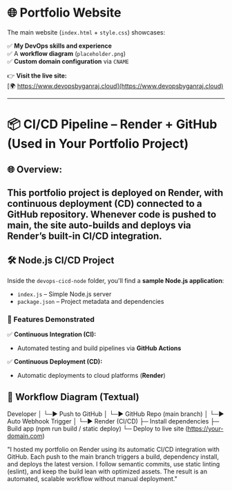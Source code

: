 # 🌐 Portfolio Website

The main website (`index.html` + `style.css`) showcases:

✅ **My DevOps skills and experience**  
✅ A **workflow diagram** (`placeholder.png`)  
✅ **Custom domain configuration** via `CNAME`

👉 **Visit the live site:**  
[🌍 https://www.devopsbyganraj.cloud](https://www.devopsbyganraj.cloud)

---
# 📦 CI/CD Pipeline – Render + GitHub (Used in Your Portfolio Project)
## 🌐 Overview:
This portfolio project is deployed on Render, with continuous deployment (CD) connected to a GitHub repository. Whenever code is pushed to main, the site auto-builds and deploys via Render’s built-in CI/CD integration.
---
## 🛠️ Node.js CI/CD Project

Inside the `devops-cicd-node` folder, you'll find a **sample Node.js application**:

- `index.js` – Simple Node.js server
- `package.json` – Project metadata and dependencies

### 🚀 Features Demonstrated

✅ **Continuous Integration (CI):**
- Automated testing and build pipelines via **GitHub Actions**

✅ **Continuous Deployment (CD):**
- Automatic deployments to cloud platforms (**Render**)

## 🔄 Workflow Diagram (Textual)

 Developer 
     │
     └─▶ Push to GitHub
           │
           └─▶ GitHub Repo (main branch)
                    │
                    └─▶ Auto Webhook Trigger
                             │
                             └─▶ Render (CI/CD)
                                      ├─ Install dependencies
                                      ├─ Build app (npm run build / static deploy)
                                      └─ Deploy to live site (https://your-domain.com)


"I hosted my portfolio on Render using its automatic CI/CD integration with GitHub. Each push to the main branch triggers a build, dependency install, and deploys the latest version. I follow semantic commits, use static linting (eslint), and keep the build lean with optimized assets. The result is an automated, scalable workflow without manual deployment."




